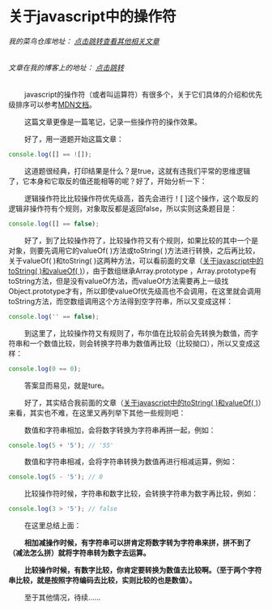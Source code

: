 # 关于javascript中的操作符
###### 我的菜鸟仓库地址： [点击跳转查看其他相关文章](https://github.com/ershing/RookieAngle "菜鸟仓库")
###### 文章在我的博客上的地址： [点击跳转](http://www.ershing.cn/javascript-operator/ "点击我")

        javascript的操作符（或者叫运算符）有很多个，关于它们具体的介绍和优先级排序可以参考[MDN文档](https://developer.mozilla.org/zh-CN/docs/Web/JavaScript/Reference/Operators/Operator_Precedence)。

        这篇文章更像是一篇笔记，记录一些操作符的操作效果。

        好了，用一道题开始这篇文章：
```javascript
console.log([] == ![]);
```
        这道题很经典，打印结果是什么？是true，这就有违我们平常的思维逻辑了，它本身和它取反的值还能相等的呢？好了，开始分析一下：

        逻辑操作符比比较操作符优先级高，首先会进行！[ ]这个操作，这个取反的逻辑非操作符有个规则，对象取反都是返回false，所以实则这条题目是：
```javascript
console.log([] == false);
```
        好了，到了比较操作符了，比较操作符又有个规则，如果比较的其中一个是对象，则要先调用它的valueOf( )方法或toString( )方法进行转换，之后再比较，关于valueOf( )和toString( )这两种方法，可以看前面的文章（[关于javascript中的toString( )和valueOf( )](https://github.com/ershing/RookieAngle/blob/master/javascript/tostringandvalueof.md)），由于数组继承Array.prototype ，Array.prototype有toString方法，但是没有valueOf方法，而valueOf方法需要再上一级找Object.prototype才有，所以即使valueOf优先级高也不会调用，在这里就会调用toString方法，而空数组调用这个方法得到空字符串，所以又变成这样：
```javascript
console.log('' == false);
```
        到这里了，比较操作符又有规则了，布尔值在比较前会先转换为数值，而字符串和一个数值比较，则会转换字符串为数值再比较（比较拗口），所以又变成这样：
```javascript
console.log(0 == 0);
```
        答案显而易见，就是ture。

        好了，其实结合我前面的文章（[关于javascript中的toString( )和valueOf( )](https://github.com/ershing/RookieAngle/blob/master/javascript/tostringandvalueof.md)）来看，其实也不难，在这里又再列举下其他一些规则吧：

        数值和字符串相加，会将数字转换为字符串再拼一起，例如：
```javascript
console.log(5 + '5'); // '55'
```
        数值和字符串相减，会将字符串转换为数值再进行相减运算，例如：
```javascript
console.log(5 - '5'); // 0
```
        比较操作符时候，字符串和数字比较，会转换字符串为数字再比较，例如：
```javascript
console.log(3 > '5'); // false
```
        在这里总结上面：

        **相加减操作时候，有字符串可以拼肯定将数字转为字符串来拼，拼不到了（减法怎么拼）就将字符串转为数字去运算。**

        **比较操作时候，有数字比较，你肯定要转换为数值去比较啊。（至于两个字符串比较，就是按照字符编码去比较，实则比较的也是数值）。**

        至于其他情况，待续……
 
